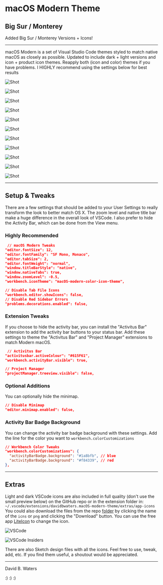 
# macOS Modern Theme

## Big Sur / Monterey

Added Big Sur / Monterey Versions + Icons!

---

macOS Modern is a set of Visual Studio Code themes styled to match native macOS as closely as possible.  Updated to include dark + light versions and icon + product icon themes. Reapply both (icon and color) themes if you have problems. I HIGHLY recommend using the settings below for best results

![Shot](https://github.com/davidbwaters/macOS-modern-vscode-theme/raw/master/images/shot1.png)

![Shot](https://github.com/davidbwaters/macOS-modern-vscode-theme/raw/master/images/shot2.png)

![Shot](https://github.com/davidbwaters/macOS-modern-vscode-theme/raw/master/images/shot3.png)

![Shot](https://github.com/davidbwaters/macOS-modern-vscode-theme/raw/master/images/shot4.png)

![Shot](https://github.com/davidbwaters/macOS-modern-vscode-theme/raw/master/images/shot5.png)

![Shot](https://github.com/davidbwaters/macOS-modern-vscode-theme/raw/master/images/shot6.png)

![Shot](https://github.com/davidbwaters/macOS-modern-vscode-theme/raw/master/images/shot7.png)

![Shot](https://github.com/davidbwaters/macOS-modern-vscode-theme/raw/master/images/shot8.png)

![Shot](https://github.com/davidbwaters/macOS-modern-vscode-theme/raw/master/images/shot9.png)

![Shot](https://github.com/davidbwaters/macOS-modern-vscode-theme/raw/master/images/shot10.png)

![Shot](https://github.com/davidbwaters/macOS-modern-vscode-theme/raw/master/images/shot11.png)

---

## Setup & Tweaks

There are a few settings that should be added to your User Settings to really transform the look to better match OS X.  The zoom level and native title bar make a huge difference in the overall look of VSCode.  I also prefer to hide the Activity Bar, which can be done from the View menu.

### Highly Recommended

```json
 // macOS Modern Tweaks
"editor.fontSize": 12,
"editor.fontFamily": "SF Mono, Monaco",
"editor.tabSize": 2,
"editor.fontWeight": "normal",
"window.titleBarStyle": "native",
"window.nativeTabs": true,
"window.zoomLevel": -0.5,
"workbench.iconTheme": "macOS-modern-color-icon-theme",

// Disable Tab File Icons
"workbench.editor.showIcons": false,
// Disable Red Sidebar Errors
"problems.decorations.enabled": false,

```

### Extension Tweaks

If you choose to hide the activity bar, you can install the "Activitus Bar" extension to add the activity bar buttons to your status bar.  Add these settings to theme the "Activitus Bar" and "Project Manager" extensions to match Modern macOS.

```json
 // Activitus Bar
"activitusbar.activeColour": "#615F61",
"workbench.activityBar.visible": true,

// Project Manager
"projectManager.treeview.visible": false,
```

### Optional Additions

You can optionally hide the minimap.

```    json
// Disable Minimap
"editor.minimap.enabled": false,

```

### Activity Bar Badge Background

You can change the activity bar badge background with these settings. Add the line for the color you want to `workbench.colorCustomizations`

```json
// Workbench Color Tweaks
"workbench.colorCustomizations": {
  "activityBarBadge.background": "#1a8bfb", // blue
  "activityBarBadge.background": "#f84339", // red
},
```

---

## Extras

Light and dark VSCode icons are also included in full quality (don't use the small preview below) on the GitHub repo or in the extension folder in:
`~/.vscode/extensions/davidbwaters.macOS-modern-theme/extras/app-icons`
You could also download the files from the repo [folder](https://github.com/davidbwaters/macOS-modern-vscode-theme/tree/master/extras) by clicking the name of the `icns` or `png` and clicking the "Download" button. You can use the free app [LiteIcon](https://freemacsoft.net/liteicon/) to change the icon.

![VSCode](https://github.com/davidbwaters/macOS-modern-vscode-theme/raw/master/images/icon-big-sur.png)

![VSCode Insiders](https://github.com/davidbwaters/macOS-modern-vscode-theme/raw/master/images/icon-big-sur-insiders.png)



There are also Sketch design files with all the icons. Feel free to use, tweak, add, etc. If you find them useful, a shoutout would be appreciated.

---

David B. Waters

:) :) :)
